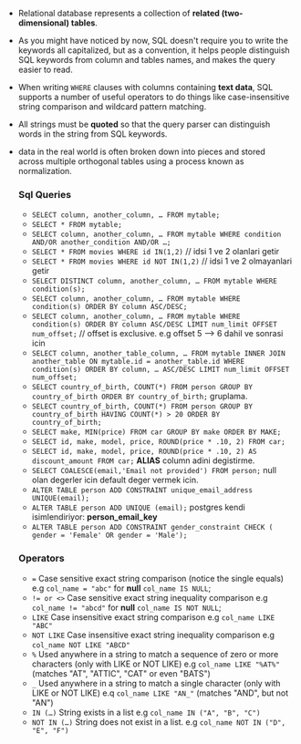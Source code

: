 - Relational database represents a collection of **related (two-dimensional) tables**.
- As you might have noticed by now, SQL doesn't require you to write the keywords all capitalized, but as a convention, it helps people distinguish SQL keywords from column and tables names, and makes the query easier to read.
- When writing `WHERE` clauses with columns containing **text data**, SQL supports a number of useful operators to do things like case-insensitive string comparison and wildcard pattern matching.
- All strings must be **quoted** so that the query parser can distinguish words in the string from SQL keywords.
- data in the real world is often broken down into pieces and stored across multiple orthogonal tables using a process known as normalization.
  

  ### Sql Queries
  - `SELECT column, another_column, … FROM mytable;`
  - `SELECT * FROM mytable;`
  - `SELECT column, another_column, … FROM mytable WHERE condition AND/OR another_condition AND/OR …;`
  - `SELECT * FROM movies WHERE id IN(1,2)`  // idsi 1 ve 2 olanlari getir
  - `SELECT * FROM movies WHERE id NOT IN(1,2)`    // idsi 1 ve 2 olmayanlari getir
  - `SELECT DISTINCT column, another_column, … FROM mytable WHERE condition(s);`
  - `SELECT column, another_column, … FROM mytable WHERE condition(s) ORDER BY column ASC/DESC;`
  - `SELECT column, another_column, … FROM mytable WHERE condition(s) ORDER BY column ASC/DESC LIMIT num_limit OFFSET num_offset;` // offset is exclusive. e.g offset 5 --> 6 dahil ve sonrasi icin
  - `SELECT column, another_table_column, … FROM mytable INNER JOIN another_table ON mytable.id = another_table.id WHERE condition(s) ORDER BY column, … ASC/DESC LIMIT num_limit OFFSET num_offset;`
  - `SELECT country_of_birth, COUNT(*) FROM person GROUP BY country_of_birth ORDER BY country_of_birth;` gruplama.
  - `SELECT country_of_birth, COUNT(*) FROM person GROUP BY country_of_birth HAVING COUNT(*) > 20 ORDER BY country_of_birth;`
  - `SELECT make, MIN(price) FROM car GROUP BY make ORDER BY MAKE;`
  - `SELECT id, make, model, price, ROUND(price * .10, 2) FROM car;`
  - `SELECT id, make, model, price, ROUND(price * .10, 2) AS discount_amount FROM car;` **ALIAS** column adini degistirme.
  - `SELECT COALESCE(email,'Email not provided') FROM person;` null olan degerler icin default deger vermek icin.
  - `ALTER TABLE person ADD CONSTRAINT unique_email_address UNIQUE(email);`
  - `ALTER TABLE person ADD UNIQUE (email);` postgres kendi isimlendiriyor: **person_email_key**
  - `ALTER TABLE person ADD CONSTRAINT gender_constraint CHECK ( gender = 'Female' OR gender = 'Male');`

  ### Operators
  - ` = ` Case sensitive exact string comparison (notice the single equals) e.g ` col_name = "abc" ` for **null** `col_name IS NULL`;
  - ` != or <> ` Case sensitive exact string inequality comparison  e.g ` col_name != "abcd" ` for **null** `col_name IS NOT NULL`;
  - ` LIKE ` Case insensitive exact string comparison e.g ` col_name LIKE "ABC" `
  - ` NOT LIKE ` Case insensitive exact string inequality comparison e.g ` col_name NOT LIKE "ABCD" `
  - ` % ` Used anywhere in a string to match a sequence of zero or more characters (only with LIKE or NOT LIKE) e.g `col_name LIKE "%AT%"` (matches "AT", "ATTIC", "CAT" or even "BATS")
  - ` _ ` Used anywhere in a string to match a single character (only with LIKE or NOT LIKE) e.q ` col_name LIKE "AN_" ` (matches "AND", but not "AN")
  - ` IN (…) ` String exists in a list e.g ` col_name IN ("A", "B", "C") `
  - ` NOT IN (…) ` String does not exist in a list. e.g ` col_name NOT IN ("D", "E", "F") `
 


